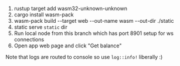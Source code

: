 1. rustup target add wasm32-unknown-unknown
2. cargo install wasm-pack
3. wasm-pack build --target web --out-name wasm --out-dir ./static
4. static serve `static` dir
5. Run local node from this branch which has port 8901 setup for ws connections
6. Open app web page and click "Get balance"

Note that logs are routed to console so use `log::info!` liberally :)
